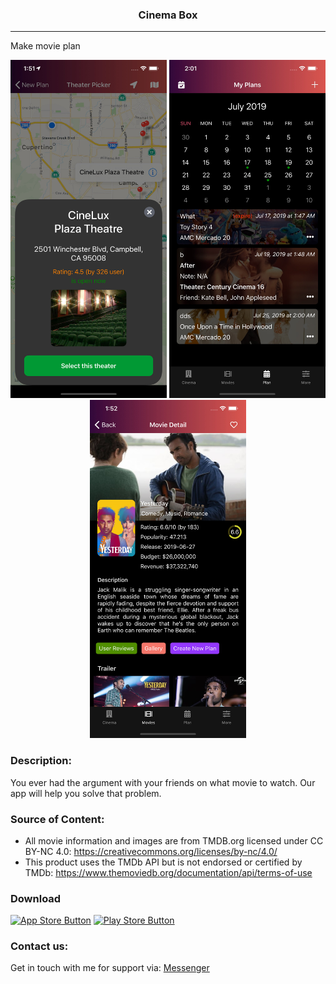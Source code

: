 <p align="center">
<h3 align="center"> Cinema Box</h3>
</p>

---

Make movie plan

<p align="center">
<img src="demo.jpg" width="250" height="541">
<img src="demo1.jpg" width="250" height="541">
<img src="demo2.jpg" width="250" height="541">
</p>

### Description:
You ever had the argument with your friends on what movie to watch. Our app will help you solve that problem.



### Source of Content:
- All movie information and images are from TMDB.org licensed under CC BY-NC 4.0:
https://creativecommons.org/licenses/by-nc/4.0/
- This product uses the TMDb API but is not endorsed or certified by TMDb:
https://www.themoviedb.org/documentation/api/terms-of-use

### Download
[![App Store Button](http://imgur.com/y8PTxr9.png "App Store Button")]()
[![Play Store Button](http://imgur.com/utWa1co.png "Play Store Button")]()

### Contact us:

Get in touch with me for support via: [Messenger](https://m.me/416305462459391)


